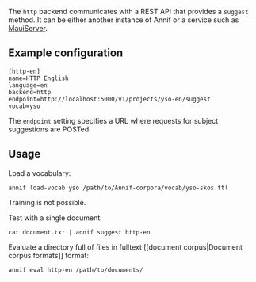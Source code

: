 The `http` backend communicates with a REST API that provides a `suggest` method. It can be either another instance of Annif or a service such as [MauiServer](https://github.com/NatLibFi/MauiServer).

## Example configuration

```
[http-en]
name=HTTP English
language=en
backend=http
endpoint=http://localhost:5000/v1/projects/yso-en/suggest
vocab=yso
```

The `endpoint` setting specifies a URL where requests for subject suggestions are POSTed.

## Usage

Load a vocabulary:

    annif load-vocab yso /path/to/Annif-corpora/vocab/yso-skos.ttl

Training is not possible.

Test with a single document:

    cat document.txt | annif suggest http-en

Evaluate a directory full of files in fulltext [[document corpus|Document corpus formats]] format:

    annif eval http-en /path/to/documents/